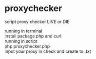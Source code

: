 # proxychecker
script proxy checker LIVE or DIE

running in terminal<br>
install package php and curl<br>
running in script<br>
php proxychecker.php<br>
input your proxy in check and create to .txt<br>



